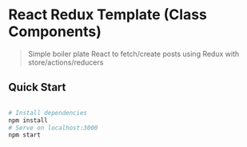 # React Redux Template (Class Components)

> Simple boiler plate React to fetch/create posts using Redux with store/actions/reducers

## Quick Start

```bash

# Install dependencies
npm install
# Serve on localhost:3000
npm start
```
